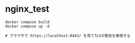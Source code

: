 # nginx_test

```
docker compose build
docker compose up -d

# ブラウザで https://localhost:8443/ を見てTLSの警告を無視する
```
